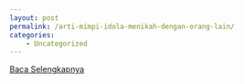 ```yaml
---
layout: post
permalink: /arti-mimpi-idola-menikah-dengan-orang-lain/
categories:
    - Uncategorized
---
```


[Baca Selengkapnya](/08)